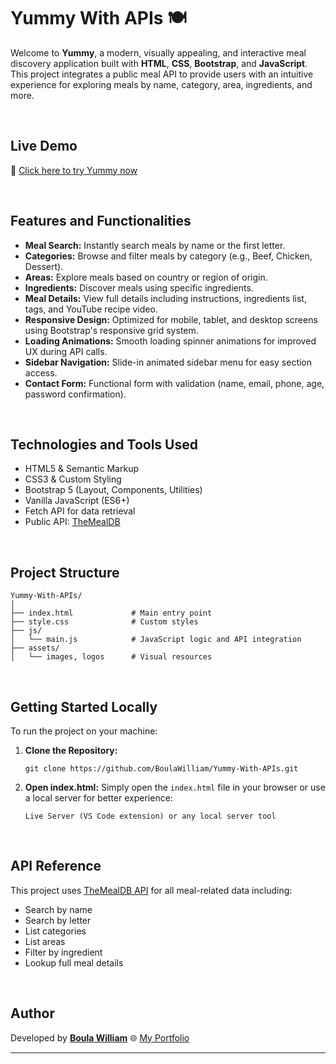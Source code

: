 

# **Yummy With APIs** 🍽️

Welcome to **Yummy**, a modern, visually appealing, and interactive meal discovery application built with **HTML**, **CSS**, **Bootstrap**, and **JavaScript**.
This project integrates a public meal API to provide users with an intuitive experience for exploring meals by name, category, area, ingredients, and more.

<br>

## **Live Demo**

🔗 [Click here to try Yummy now](https://boulawilliam.github.io/Yummy-With-APIs/)

<br>

## **Features and Functionalities**

<ul>
  <li><strong>Meal Search:</strong> Instantly search meals by name or the first letter.</li>
  <li><strong>Categories:</strong> Browse and filter meals by category (e.g., Beef, Chicken, Dessert).</li>
  <li><strong>Areas:</strong> Explore meals based on country or region of origin.</li>
  <li><strong>Ingredients:</strong> Discover meals using specific ingredients.</li>
  <li><strong>Meal Details:</strong> View full details including instructions, ingredients list, tags, and YouTube recipe video.</li>
  <li><strong>Responsive Design:</strong> Optimized for mobile, tablet, and desktop screens using Bootstrap's responsive grid system.</li>
  <li><strong>Loading Animations:</strong> Smooth loading spinner animations for improved UX during API calls.</li>
  <li><strong>Sidebar Navigation:</strong> Slide-in animated sidebar menu for easy section access.</li>
  <li><strong>Contact Form:</strong> Functional form with validation (name, email, phone, age, password confirmation).</li>
</ul>

<br>

## **Technologies and Tools Used**

<ul>
  <li>HTML5 & Semantic Markup</li>
  <li>CSS3 & Custom Styling</li>
  <li>Bootstrap 5 (Layout, Components, Utilities)</li>
  <li>Vanilla JavaScript (ES6+)</li>
  <li>Fetch API for data retrieval</li>
  <li>Public API: <a href="https://www.themealdb.com/api.php" target="_blank">TheMealDB</a></li>
</ul>

<br>

## **Project Structure**

```
Yummy-With-APIs/
│
├── index.html             # Main entry point
├── style.css              # Custom styles
├── js/
│   └── main.js            # JavaScript logic and API integration
├── assets/
│   └── images, logos      # Visual resources
```

<br>

## **Getting Started Locally**

To run the project on your machine:

<ol>
  <li><strong>Clone the Repository:</strong>  
    <pre><code>git clone https://github.com/BoulaWilliam/Yummy-With-APIs.git</code></pre>
  </li>
  <li><strong>Open index.html:</strong>  
    Simply open the <code>index.html</code> file in your browser or use a local server for better experience:
    <pre><code>Live Server (VS Code extension) or any local server tool</code></pre>
  </li>
</ol>

<br>

## **API Reference**

This project uses [TheMealDB API](https://www.themealdb.com/api.php) for all meal-related data including:

* Search by name
* Search by letter
* List categories
* List areas
* Filter by ingredient
* Lookup full meal details

<br>


## **Author**

Developed by [**Boula William**](https://github.com/BoulaWilliam)
🌐 [My Portfolio](https://my-portfolio-zeta-gray-32.vercel.app/)

---


